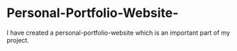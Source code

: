 # Personal-Portfolio-Website-
I have created a personal-portfolio-website which is an important part of my project.
